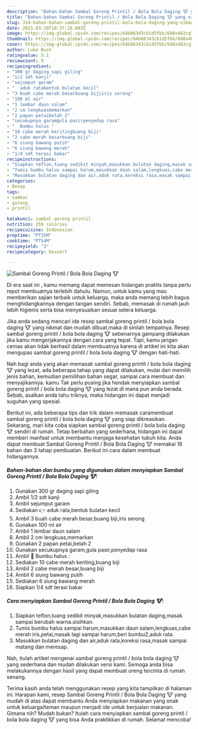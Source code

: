 ```yaml
---
description: "Bahan-bahan Sambal Goreng Printil / Bola Bola Daging 🐮 yang nikmat Untuk Jualan"
title: "Bahan-bahan Sambal Goreng Printil / Bola Bola Daging 🐮 yang nikmat Untuk Jualan"
slug: 314-bahan-bahan-sambal-goreng-printil-bola-bola-daging-yang-nikmat-untuk-jualan
date: 2021-03-20T18:37:28.603Z
image: https://img-global.cpcdn.com/recipes/64b86343cb1d5fbb/680x482cq70/sambal-goreng-printil-bola-bola-daging-🐮-foto-resep-utama.jpg
thumbnail: https://img-global.cpcdn.com/recipes/64b86343cb1d5fbb/680x482cq70/sambal-goreng-printil-bola-bola-daging-🐮-foto-resep-utama.jpg
cover: https://img-global.cpcdn.com/recipes/64b86343cb1d5fbb/680x482cq70/sambal-goreng-printil-bola-bola-daging-🐮-foto-resep-utama.jpg
author: Luke Bush
ratingvalue: 3.1
reviewcount: 9
recipeingredient:
- "300 gr daging sapi giling"
- "1/2 sdt kanji"
- "sejumput garam"
- "  aduk ratabentuk bulatan kecil"
- "3 buah cabe merah besarbuang bijiiris serong"
- "100 ml air"
- "1 lembar daun salam"
- "2 cm lengkuasmemarkan"
- "2 papan petaibelah 2"
- "secukupnya garamgula pasirpenyedap rasa"
- "  Bumbu halus "
- "10 cabe merah keritingbuang biji"
- "2 cabe merah besarbuang biji"
- "6 siung bawang putih"
- "6 siung bawang merah"
- "1/4 sdt terasi bakar"
recipeinstructions:
- "Siapkan teflon,tuang sedikit minyak,masukkan bulatan daging,masak sampai berubah warna.sisihkan."
- "Tumis bumbu halus sampai harum,masukkan daun salam,lengkuas,cabe merah iris,petai,masak lagi sampai harum,beri bumbu2,aduk rata."
- "Masukkan bulatan daging dan air,aduk rata,koreksi rasa,masak sampai matang dan meresap."
categories:
- Resep
tags:
- sambal
- goreng
- printil

katakunci: sambal goreng printil 
nutrition: 259 calories
recipecuisine: Indonesian
preptime: "PT35M"
cooktime: "PT54M"
recipeyield: "3"
recipecategory: Dessert

---
```



![Sambal Goreng Printil / Bola Bola Daging 🐮](https://img-global.cpcdn.com/recipes/64b86343cb1d5fbb/680x482cq70/sambal-goreng-printil-bola-bola-daging-🐮-foto-resep-utama.jpg)

Di era  saat ini , kamu memang dapat memesan hidangan praktis tanpa perlu repot membuatnya terlebih dahulu. Namun, untuk kamu yang mau memberikan sajian terbaik untuk keluarga, maka anda memang lebih bagus menghidangkannya dengan tangan sendiri. Sebab, memasak di rumah jauh lebih higienis serta bisa menyesuaikan sesuai selera keluarga.

Jika anda sedang mencari ide resep sambal goreng printil / bola bola daging 🐮 yang nikmat dan mudah dibuat,maka di sinilah tempatnya. Resep sambal goreng printil / bola bola daging 🐮  sebenarnya gampang dilakukan jika kamu mengerjakannya dengan cara yang tepat. Tapi, kamu jangan cemas akan tidak berhasil dalam membuatnya 
karena di artikel ini kita akan mengupas sambal goreng printil / bola bola daging 🐮 dengan hati-hati.  



Nah bagi anda yang akan memasak sambal goreng printil / bola bola daging 🐮 yang lezat, ada beberapa tahap yang dapat dilakukan, mulai dari memilih jenis bahan, kemudian pemilihan bahan segar, sampai cara membuat dan menyajikannya. kamu Tak perlu pusing jika hendak menyiapkan sambal goreng printil / bola bola daging 🐮 yang lezat di mana pun anda berada. Sebab, asalkan anda  tahu triknya, maka hidangan ini dapat menjadi suguhan yang spesial.

Berikut ini, ada beberapa tips dan trik dalam memasak caramembuat sambal goreng printil / bola bola daging 🐮 yang siap dikreasikan. Sekarang, mari kita coba siapkan sambal goreng printil / bola bola daging 🐮 sendiri di rumah. Tetap berbahan yang sederhana, hidangan ini dapat memberi manfaat untuk membantu menjaga kesehatan tubuh kita. Anda dapat membuat Sambal Goreng Printil / Bola Bola Daging 🐮 memakai 16 bahan dan 3 tahap pembuatan. Berikut ini cara dalam membuat hidangannya.

<!--inarticleads1-->

##### Bahan-bahan dan bumbu yang digunakan dalam menyiapkan Sambal Goreng Printil / Bola Bola Daging 🐮:

1. Gunakan 300 gr daging sapi giling
1. Ambil 1/2 sdt kanji
1. Ambil sejumput garam
1. Sediakan  👉 aduk rata,bentuk bulatan kecil
1. Ambil 3 buah cabe merah besar,buang biji,iris serong
1. Gunakan 100 ml air
1. Ambil 1 lembar daun salam
1. Ambil 2 cm lengkuas,memarkan
1. Gunakan 2 papan petai,belah 2
1. Gunakan secukupnya garam,gula pasir,penyedap rasa
1. Ambil  🍃 Bumbu halus :
1. Sediakan 10 cabe merah keriting,buang biji
1. Ambil 2 cabe merah besar,buang biji
1. Ambil 6 siung bawang putih
1. Sediakan 6 siung bawang merah
1. Siapkan 1/4 sdt terasi bakar




<!--inarticleads2-->

##### Cara menyiapkan Sambal Goreng Printil / Bola Bola Daging 🐮:

1. Siapkan teflon,tuang sedikit minyak,masukkan bulatan daging,masak sampai berubah warna.sisihkan.
1. Tumis bumbu halus sampai harum,masukkan daun salam,lengkuas,cabe merah iris,petai,masak lagi sampai harum,beri bumbu2,aduk rata.
1. Masukkan bulatan daging dan air,aduk rata,koreksi rasa,masak sampai matang dan meresap.




Nah, itulah artikel mengenai  sambal goreng printil / bola bola daging 🐮  yang sederhana dan mudah dilakukan versi kami. Semoga anda bisa melakukannya dengan hasil yang dapat membuat oreng tercinta di rumah senang. 

Terima kasih anda telah menggunakan resep yang kita tampilkan di halaman ini. Harapan kami, resep  Sambal Goreng Printil / Bola Bola Daging 🐮 yang mudah di atas dapat membantu Anda menyiapkan makanan yang enak untuk keluarga/teman maupun menjadi ide untuk berjualan makanan. Gimana nih? Mudah bukan? Itulah cara menyiapkan sambal goreng printil / bola bola daging 🐮 yang bisa Anda praktikkan di rumah. Selamat mencoba!


